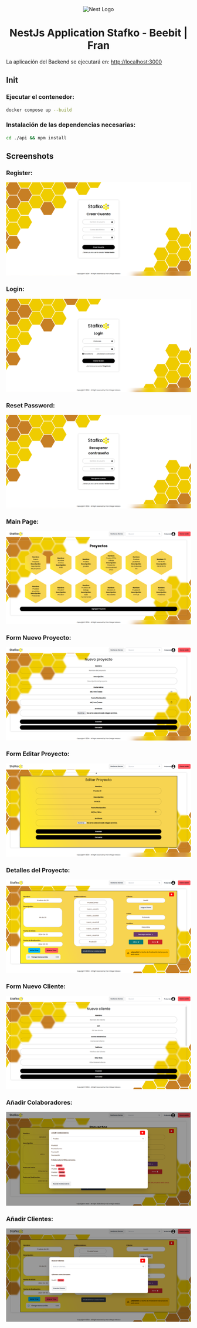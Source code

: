 <p align="center" style="padding-top: 3em">
  <a target="blank"><img src="https://beebit.es/wp-content/uploads/2017/07/marca-sin-bordes.png" width="200" alt="Nest Logo" /></a>
</p>

<h1 align="center">
NestJs Application Stafko - Beebit | Fran
</h1>

La aplicación del Backend se ejecutará en: [http://localhost:3000](http://localhost:3000)

## Init
### Ejecutar el contenedor:
```bash
docker compose up --build
```

### Instalación de las dependencias necesarias:
```bash
cd ./api && npm install
```

## Screenshots

### Register:
<img src="screenshots/Register.png">

### Login:
<img src="screenshots/Login.png">

### Reset Password:
<img src="screenshots/Recuperar password.png">

### Main Page:
<img src="screenshots/Main.png">

### Form Nuevo Proyecto:
<img src="screenshots/Form nuevo proyecto.png">

### Form Editar Proyecto:
<img src="screenshots/Form editar proyecto.png">

### Detalles del Proyecto:
<img src="screenshots/Detalles.png">

### Form Nuevo Cliente:
<img src="screenshots/Form nuevo cliente.png">

### Añadir Colaboradores:
<img src="screenshots/AddColab.png">

### Añadir Clientes:
<img src="screenshots/AddCliente.png">